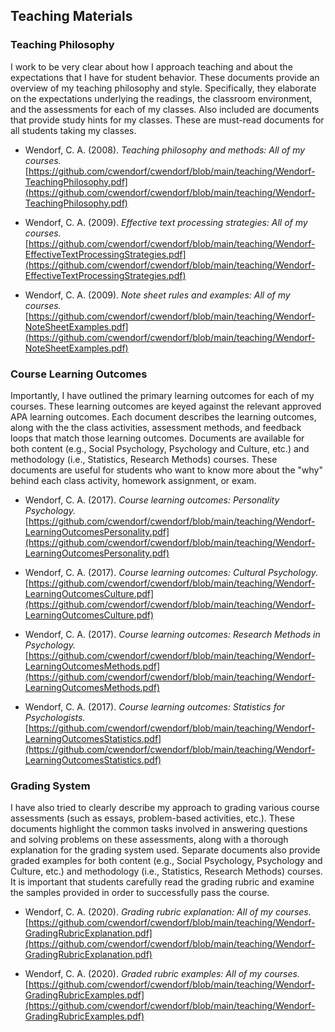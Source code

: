 ## Teaching Materials

### Teaching Philosophy

I work to be very clear about how I approach teaching and about the expectations that I have for student behavior. These documents provide an overview of my teaching philosophy and style. Specifically, they elaborate on the expectations underlying the readings, the classroom environment, and the assessments for each of my classes. Also included are documents that provide study hints for my classes. These are must-read documents for all students taking my classes.

- Wendorf, C. A. (2008). _Teaching philosophy and methods: All of my courses._ [https://github.com/cwendorf/cwendorf/blob/main/teaching/Wendorf-TeachingPhilosophy.pdf](https://github.com/cwendorf/cwendorf/blob/main/teaching/Wendorf-TeachingPhilosophy.pdf)

- Wendorf, C. A. (2009). _Effective text processing strategies: All of my courses._ [https://github.com/cwendorf/cwendorf/blob/main/teaching/Wendorf-EffectiveTextProcessingStrategies.pdf](https://github.com/cwendorf/cwendorf/blob/main/teaching/Wendorf-EffectiveTextProcessingStrategies.pdf)

- Wendorf, C. A. (2009). _Note sheet rules and examples: All of my courses._ [https://github.com/cwendorf/cwendorf/blob/main/teaching/Wendorf-NoteSheetExamples.pdf](https://github.com/cwendorf/cwendorf/blob/main/teaching/Wendorf-NoteSheetExamples.pdf)

### Course Learning Outcomes

Importantly, I have outlined the primary learning outcomes for each of my courses. These learning outcomes are keyed against the relevant approved APA learning outcomes. Each document describes the learning outcomes, along with the the class activities, assessment methods, and feedback loops that match those learning outcomes. Documents are available for both content (e.g., Social Psychology, Psychology and Culture, etc.) and methodology (i.e., Statistics, Research Methods) courses. These documents are useful for students who want to know more about the "why" behind each class activity, homework assignment, or exam.

- Wendorf, C. A. (2017). _Course learning outcomes: Personality Psychology._ [https://github.com/cwendorf/cwendorf/blob/main/teaching/Wendorf-LearningOutcomesPersonality.pdf](https://github.com/cwendorf/cwendorf/blob/main/teaching/Wendorf-LearningOutcomesPersonality.pdf)

- Wendorf, C. A. (2017). _Course learning outcomes: Cultural Psychology._ [https://github.com/cwendorf/cwendorf/blob/main/teaching/Wendorf-LearningOutcomesCulture.pdf](https://github.com/cwendorf/cwendorf/blob/main/teaching/Wendorf-LearningOutcomesCulture.pdf)

- Wendorf, C. A. (2017). _Course learning outcomes: Research Methods in Psychology._ [https://github.com/cwendorf/cwendorf/blob/main/teaching/Wendorf-LearningOutcomesMethods.pdf](https://github.com/cwendorf/cwendorf/blob/main/teaching/Wendorf-LearningOutcomesMethods.pdf)

- Wendorf, C. A. (2017). _Course learning outcomes: Statistics for Psychologists._ [https://github.com/cwendorf/cwendorf/blob/main/teaching/Wendorf-LearningOutcomesStatistics.pdf](https://github.com/cwendorf/cwendorf/blob/main/teaching/Wendorf-LearningOutcomesStatistics.pdf)

### Grading System

I have also tried to clearly describe my approach to grading various course assessments (such as essays, problem-based activities, etc.). These documents highlight the common tasks involved in answering questions and solving problems on these assessments, along with a thorough explanation for the grading system used. Separate documents also provide graded examples for both content (e.g., Social Psychology, Psychology and Culture, etc.) and methodology (i.e., Statistics, Research Methods) courses. It is important that students carefully read the grading rubric and examine the samples provided in order to successfully pass the course.

- Wendorf, C. A. (2020). _Grading rubric explanation: All of my courses._ [https://github.com/cwendorf/cwendorf/blob/main/teaching/Wendorf-GradingRubricExplanation.pdf](https://github.com/cwendorf/cwendorf/blob/main/teaching/Wendorf-GradingRubricExplanation.pdf)

- Wendorf, C. A. (2020). _Graded rubric examples: All of my courses._ [https://github.com/cwendorf/cwendorf/blob/main/teaching/Wendorf-GradingRubricExamples.pdf](https://github.com/cwendorf/cwendorf/blob/main/teaching/Wendorf-GradingRubricExamples.pdf)
